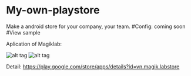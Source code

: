 # My-own-playstore
Make a android store for your company, your team.
#Config:
coming soon
#View sample

Aplication of Magiklab:

![alt tag](https://lh3.googleusercontent.com/kES48RhXSEe1J4W-W2vpU-F_T4qiUIdUOFIhD9tF987bPC3L-MNrX0vy37lxkZnf7rE=h310-rw)
![alt tag](https://lh3.googleusercontent.com/Y99IO5J-ZZmCVIwTun1M9B6cjG9mHh-JUeCIo3l2PB_t5sMB9Ru4IcMUC8EnRTvgEA=h310-rw)

Detail: https://play.google.com/store/apps/details?id=vn.magik.labstore
